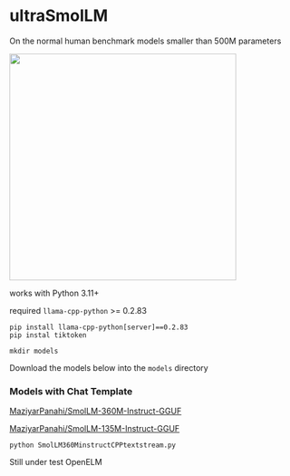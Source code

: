 # ultraSmolLM
On the normal human benchmark models smaller than 500M parameters

<img src='https://huggingface.co/datasets/HuggingFaceTB/images/resolve/main/banner_smol.png' height=400>

works with Python 3.11+

required `llama-cpp-python` >= 0.2.83

```
pip install llama-cpp-python[server]==0.2.83 
pip instal tiktoken

mkdir models
```

Download the models below into the `models` directory

### Models with Chat Template

[MaziyarPanahi/SmolLM-360M-Instruct-GGUF 
](https://huggingface.co/MaziyarPanahi/SmolLM-360M-Instruct-GGUF/tree/main)

[MaziyarPanahi/SmolLM-135M-Instruct-GGUF](https://huggingface.co/MaziyarPanahi/SmolLM-135M-Instruct-GGUF/tree/main)


```
python SmolLM360MinstructCPPtextstream.py
```

Still under test OpenELM
